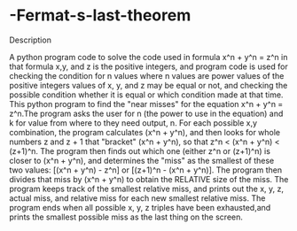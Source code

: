 # -Fermat-s-last-theorem

Description

A python program code to solve the code used in formula x^n + y^n = z^n in that formula x,y, and z is the positive integers, 
and program code is used for checking the condition for n values where n values are power values of the positive integers 
values of x, y, and z may be equal or not, and checking the possible condition whether it is equal or which condition made 
at that time. This python program to find the "near misses" for the equation x^n + y^n = z^n.The program asks the user for 
n (the power to use in the equation) and k for value from where to they need output, n. For each possible x,y combination, 
the program calculates (x^n + y^n), and then looks for whole numbers z and z + 1 that "bracket" (x^n + y^n), so that z^n < 
(x^n + y^n) < (z+1)^n. The program then finds out which one (either z^n or (z+1)^n) is closer to (x^n + y^n), and determines 
the "miss" as the smallest of these two values: [(x^n + y^n) - z^n] or [(z+1)^n - (x^n + y^n)]. The program then divides 
that miss by (x^n + y^n) to obtain the RELATIVE size of the miss. The program keeps track of the smallest relative miss, and 
prints out the x, y, z, actual miss, and relative miss for each new smallest relative miss. The program ends when all possible
x, y, z triples have been exhausted,and prints the smallest possible miss as the last thing on the screen.
